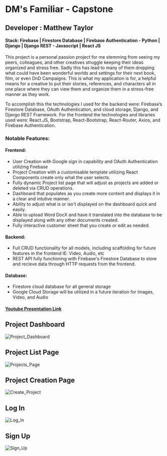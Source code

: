 # DM's Familiar - Capstone

## Developer : Matthew Taylor

#### Stack: Firebase | Firestore Database | Firebase Authentication - Python | Django | Django REST - Javascript | React JS

This project is a personal passion project for me stemming from seeing my peers, colleagues, and other creatives struggle keeping their ideas organized and stress free. Sadly this has lead to many of them dropping what could have been wonderful worlds and settings for their next book, film, or even DnD Campaigns. This is what my application is for, a helpful means for a creative to put their stories, references, and characters all in one place where they can view them and organize them in a stress-free manner as they work. 

To accomplish this the technologies I used for the backend were: Firebase’s Firestore Database, OAuth Authentication, and cloud storage, Django, and Django REST Framework. For the frontend the technologies and libraries used were: React.JS, Bootstrap, React-Bootstrap, React-Router, Axios, and Firebase Authentication.

### Notable Features:

#### Frontend:
- User Creation with Google sign in capability and OAuth Authentication utilizing Firebase
- Project Creation with a customisable template utilizing React Components create only what the user selects.
- Fully dynamic Project list page that will adjust as projects are added or deleted via CRUD operations.
- Dashboard that populates as you create more content and displays it in a clear and intutive manner.
- Ability to adjust what is or isn't displayed on the dashboard quick and easily.
- Able to upload Word DocX and have it translated into the database to be displayed along with any other documents created.
- Fully interactive customer sheet that you create or edit as needed. 
    
#### Backend:
- Full CRUD functionality for all models, including scaffolding for future features in the frontend IE: Video, Audio, etc
- REST API fully functioning with Firebase's Firestore Database to store and recieve data through HTTP requests from the frontend.

#### Database:
- Firestore cloud database for all general storage
- Google Cloud Storage will be utilized in a future iteration for Images, Video, and Audio

#### [Youtube Presentation Link](https://youtu.be/QDF2tCjXFFw)

## Project Dashboard
![Project_Dashboard](https://user-images.githubusercontent.com/89653410/142480485-3fe0c00e-5cf6-4410-8079-982b6f21c7bc.png)

## Project List Page
![Projects_Page](https://user-images.githubusercontent.com/89653410/142480502-11bb894b-0a00-441b-ac9f-800b6b843765.png)

## Project Creation Page
![Create_Project](https://user-images.githubusercontent.com/89653410/142480551-85818515-55df-4b7b-a22f-1b387daa135e.png)

## Log In
![Log_In](https://user-images.githubusercontent.com/89653410/142480589-4e0647da-6ce3-41b6-a3a8-a1c54902dfa3.png)
## Sign Up
![Sign_Up](https://user-images.githubusercontent.com/89653410/142480611-8d020380-e1e9-4a3b-bd0a-302ae78358e8.png)


